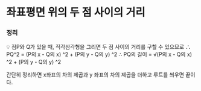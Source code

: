 # 좌표평면 위의 두 점 사이의 거리

### 정리

<aside>
💡 점P와 Q가 있을 때, 직각삼각형을 그리면 두 점 사이의 거리를 구할 수 있으므로
∴ PQ^2 = (P의 x - Q의 x) ^2 + (P의 y - Q의 y) ^2
∴ PQ의 길이 = √(P의 x - Q의 x) ^2 + (P의 y - Q의 y) ^2

</aside>

간단히 정리하면 x좌표의 차의 제곱과 y 좌표의 차의 제곱을 더하고 루트를 씌우면 끝이다.
